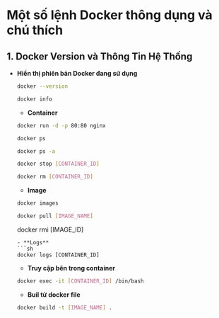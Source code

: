 # Một số lệnh Docker thông dụng và chú thích

## 1. Docker Version và Thông Tin Hệ Thống
- **Hiển thị phiên bản Docker đang sử dụng**
  ```sh
  docker --version
  ```
  ```sh
  docker info
  ```
  - **Container**
  ```sh
  docker run -d -p 80:80 nginx
  ```
  ```sh
  docker ps
  ```
  ```sh
  docker ps -a
  ```
  ```sh
  docker stop [CONTAINER_ID]
  ```
  ```sh
  docker rm [CONTAINER_ID]
  ```
  - **Image**
  ```sh
  docker images
  ```
  ```sh
  docker pull [IMAGE_NAME]
  ```
  docker rmi [IMAGE_ID]
  ```
  - **Logs**
  ```sh
  docker logs [CONTAINER_ID]
  ```
  - **Truy cập bên trong container**
  ```sh
  docker exec -it [CONTAINER_ID] /bin/bash
  ```
   - **Buil từ docker file**
  ```sh
  docker build -t [IMAGE_NAME] .
  ```
